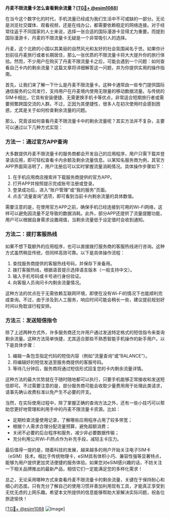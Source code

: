 **丹麦不限流量卡怎么查看剩余流量？[[TG💪+ @esim1088](https://t.me/s/esim1088)]**

在当今这个数字化的时代，手机流量已经成为我们生活中不可或缺的一部分。无论是浏览社交媒体、观看视频，还是在线办公，都需要依赖稳定的网络连接。对于经常往返于不同国家的人士来说，选择一张合适的国际漫游卡显得尤为重要。而提到国际漫游卡，丹麦的不限流量卡无疑是一个非常吸引人的选择。

丹麦，这个北欧的小国以其美丽的自然风光和友好的社会氛围闻名于世。如果你计划前往丹麦旅行或者长期居住，那么一张优质的不限流量卡将大大提升你的旅行体验。然而，不少用户在购买了丹麦不限流量卡之后，可能会遇到一个问题：如何查看自己卡内的剩余流量？这篇文章将详细解答这一问题，并为你提供实用的操作指南。

首先，让我们来了解一下什么是丹麦不限流量卡。这种卡通常由一些专门提供国际通信服务的公司发行，支持用户在丹麦境内使用无限量的移动数据流量。与传统的SIM卡相比，它具有安装便捷、无需更换手机卡等优点，非常适合短期旅行者或需要频繁跨国交流的人群。不过，正因为其便捷性，很多人在初次使用时会感到困惑，尤其是关于如何检查剩余流量的问题。

那么，究竟该如何查看丹麦不限流量卡中的剩余流量呢？其实方法并不复杂，主要可以通过以下几种方式实现：

### 方法一：通过官方APP查询

大多数提供丹麦不限流量卡的服务商都会开发自己的应用程序，用户只需下载并登录该应用，即可轻松查看卡内余额及剩余流量信息。以某知名服务商为例，其官方APP界面简洁明了，用户注册后可以实时掌握流量消耗情况。具体操作步骤如下：

1. 在手机应用商店搜索并下载服务商提供的官方APP。
2. 打开APP并按照提示完成账号注册或登录。
3. 登录成功后，进入“账户管理”或“我的服务”页面。
4. 点击“流量查询”选项，即可看到当前卡内剩余流量的具体数值。

需要注意的是，在使用官方APP之前，确保手机已经连接到可用的Wi-Fi网络，这样可以避免因流量不足导致的数据消耗。此外，部分APP还提供了流量提醒功能，用户可以根据自身需求设置阈值，当剩余流量低于设定值时会收到通知。

### 方法二：拨打客服热线

如果不想下载额外的应用程序，也可以直接拨打服务商的客服热线进行咨询。这种方式虽然稍显传统，但同样高效可靠。以下是具体操作流程：

1. 查找服务商提供的客服热线号码，并保存下来备用。
2. 拨打客服热线，根据语音提示选择语言版本（一般支持中文）。
3. 输入手机号码或卡号进行身份验证。
4. 向客服人员询问卡内剩余流量情况。

这种方法的优点在于无需依赖互联网环境，即使在没有Wi-Fi的情况下也能顺利完成查询。不过，由于涉及到人工服务，响应时间可能会稍长一些，建议提前规划好时间以免耽误行程安排。

### 方法三：发送短信指令

除了上述两种方式外，许多服务商还允许用户通过发送特定格式的短信指令来查询剩余流量。这种方法简单快捷，尤其适合那些不熟悉智能手机操作的新手用户。以下是具体步骤：

1. 编辑一条包含指定代码的短信内容（例如“流量查询”或“BALANCE”）。
2. 将编辑好的短信发送至服务商提供的客服号码。
3. 等待几分钟后，服务商将通过短信形式回复您的卡内剩余流量详情。

这种方法的最大优势就在于随时随地都可以执行，只要手机能够正常接收和发送短信即可。不过需要注意的是，部分服务商可能会收取少量费用用于处理此类请求，请事先确认收费标准以免产生不必要的开支。

当然，在实际使用过程中，除了掌握正确的查询方法之外，还有一些小技巧可以帮助您更好地管理和利用手中的丹麦不限流量卡资源。比如：

- 定期检查流量使用记录，了解哪些应用程序占用了较多带宽；
- 根据个人需求合理分配流量预算，避免超额消费；
- 关闭不必要的后台程序和服务，减少非必要数据传输；
- 充分利用公共Wi-Fi热点作为补充手段，减轻主卡压力。

最后值得一提的是，随着科技的发展，越来越多的用户开始关注电子SIM卡（eSIM）技术。相比于传统物理卡，eSIM具有体积小巧、兼容性强等显著特点，能够为用户提供更加灵活便捷的服务体验。如果您对eSIM感兴趣的话，不妨关注一下相关品牌推出的最新产品，相信它们一定能满足您的多样化需求！

总之，无论采用哪种方式来查看丹麦不限流量卡的剩余流量，关键在于保持耐心和细心的态度。只有充分了解自己的使用习惯并善加利用现有工具，才能真正享受到无忧无虑的上网乐趣。希望本文所提供的信息能够帮助大家解决实际问题，祝各位旅途愉快！

[[TG💪+ @esim1088](https://t.me/s/esim1088) ![Image](https://i.postimg.cc/4NQfJmqS/Snipaste-2025-05-13-00-14-12.png)]
